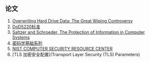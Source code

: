 ## 论文

1. [Overwriting Hard Drive Data: The Great Wiping Controversy](https://www.vidarholen.net/~vidar/overwriting_hard_drive_data.pdf)
2. [DoD5220标准]()
3. [Saltzer and Schroeder, The Protection of Information in Computer Systems](https://www.cs.virginia.edu/~evans/cs551/saltzer/)
4. [密码学基础系列](https://www.jianshu.com/p/035454204202)
5. [NIST COMPUTER SECURITY RESOURCE CENTER](https://csrc.nist.gov/publications)
6. [TLS 加密安全配置](Transport Layer Security (TLS) Parameters)

